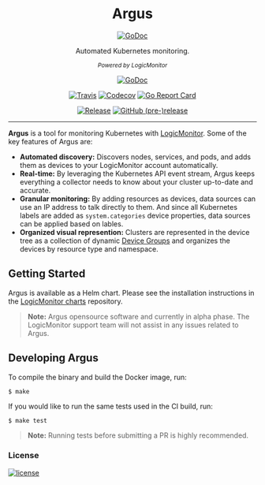 <p align="center">
  <h1 align="center">Argus</h1>
  <p align="center">
    <a href=""><img alt="GoDoc" src="https://s3.amazonaws.com/uploads.hipchat.com/34494/4766310/2ZsnXUwh3AcUMBP/upload.png"></a>

  </p>
  <p align="center">Automated Kubernetes monitoring.</p>
  <p align="center"><sub> <i>Powered by LogicMonitor</i></sub></p>
  <p align="center">
    <a href="https://godoc.org/github.com/logicmonitor/k8s-argus"><img alt="GoDoc" src="http://img.shields.io/badge/godoc-reference-blue.svg?style=flat-square"></a>

  </p>
  <p align="center">
  <a href="https://travis-ci.org/logicmonitor/k8s-argus"><img alt="Travis" src="https://img.shields.io/travis/logicmonitor/k8s-argus.svg?style=flat-square"></a>
  <a href="https://codecov.io/gh/logicmonitor/k8s-argus"><img alt="Codecov" src="https://img.shields.io/codecov/c/github/logicmonitor/k8s-argus.svg?style=flat-square"></a>
  <a href="https://goreportcard.com/report/github.com/logicmonitor/k8s-argus"><img alt="Go Report Card" src="https://goreportcard.com/badge/github.com/logicmonitor/k8s-argus?style=flat-square"></a>
</p>
  <p align="center">
    <a href="https://github.com/logicmonitor/k8s-argus/releases/latest"><img alt="Release" src="https://img.shields.io/github/release/logicmonitor/argus.svg?style=flat-square"></a>
    <a href="https://github.com/logicmonitor/k8s-argus/releases/latest"><img alt="GitHub (pre-)release" src="https://img.shields.io/github/release/logicmonitor/argus/all.svg?style=flat-square"></a>
  </p>
</p>

---

**Argus** is a tool for monitoring Kubernetes with [LogicMonitor](https://www.logicmonitor.com). Some of the key features of Argus are:
-   **Automated discovery:** Discovers nodes, services, and pods, and adds them as devices to your LogicMonitor account automatically.
-   **Real-time:** By leveraging the Kubernetes API event stream, Argus keeps everything a collector needs to know about your cluster up-to-date and accurate.
-   **Granular monitoring:** By adding resources as devices, data sources can use an IP address to talk directly to them. And since all Kubernetes labels are added as `system.categories` device properties, data sources can be applied based on lables.
-   **Organized visual represention:** Clusters are represented in the device tree as a collection of dynamic [Device Groups](https://www.logicmonitor.com/support/devices/device-groups/device-groups-overview/) and organizes the devices by resource type and namespace.

Getting Started
---------------
Argus is available as a Helm chart. Please see the installation instructions in the [LogicMonitor charts](https://github.com/logicmonitor/k8s-charts) repository.
> **Note:** Argus opensource software and currently in alpha phase. The LogicMonitor support team will not assist in any issues related to Argus.

Developing Argus
----------------
To compile the binary and build the Docker image, run:
```
$ make
```

If you would like to run the same tests used in the CI build, run:
```
$ make test
```
> **Note:** Running tests before submitting a PR is highly recommended.

### License
[![license](https://img.shields.io/github/license/logicmonitor/k8s-argus.svg?style=flat-square)](https://github.com/logicmonitor/k8s-argus/blob/master/LICENSE)
